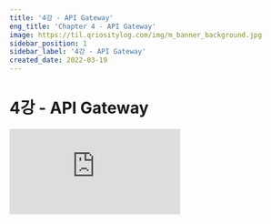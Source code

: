```yaml
---
title: '4강 - API Gateway'
eng_title: 'Chapter 4 - API Gateway'
image: https://til.qriositylog.com/img/m_banner_background.jpg
sidebar_position: 1
sidebar_label: '4강 - API Gateway'
created_date: 2022-03-19
---
```


# 4강 - API Gateway

<div class="video-container">
<iframe src="https://www.youtube.com/embed/9f4LUALgyAU" title="YouTube video player" frameborder="0" allow="accelerometer; autoplay; clipboard-write; encrypted-media; gyroscope; picture-in-picture" allowfullscreen></iframe>
</div>